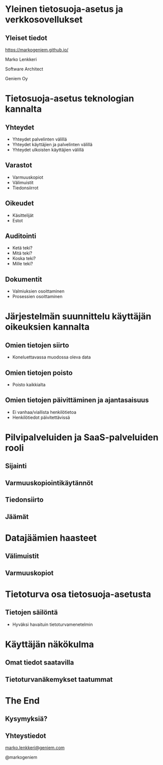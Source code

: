 # Yleinen tietosuoja-asetus ja verkkosovellukset

## Yleiset tiedot

https://markogeniem.github.io/

Marko Lenkkeri

Software Architect

Geniem Oy

# Tietosuoja-asetus teknologian kannalta

## Yhteydet

* Yhteydet palvelinten välillä
* Yhteydet käyttäjien ja palvelinten välillä
* Yhteydet ulkoisten käyttäjien välillä

## Varastot

* Varmuuskopiot
* Välimuistit
* Tiedonsiirrot

## Oikeudet

* Käsittelijät 
* Estot

## Auditointi

* Ketä teki?
* Mitä teki?
* Koska teki?
* Mille teki?

## Dokumentit

* Valmiuksien osoittaminen
* Prosessien osoittaminen


# Järjestelmän suunnittelu käyttäjän oikeuksien kannalta

## Omien tietojen siirto

* Koneluettavassa muodossa oleva data

## Omien tietojen poisto

* Poisto kaikkialta

## Omien tietojen päivittäminen ja ajantasaisuus

* Ei vanhaa/viallista henkilötietoa
* Henkilötiedot päivitettävissä 

# Pilvipalveluiden ja SaaS-palveluiden rooli

## Sijainti
## Varmuuskopiointikäytännöt
## Tiedonsiirto
## Jäämät

# Datajäämien haasteet

## Välimuistit
## Varmuuskopiot

# Tietoturva osa tietosuoja-asetusta

## Tietojen säilöntä

* Hyväksi havaituin tietoturvamenetelmin

# Käyttäjän näkökulma

## Omat tiedot saatavilla
## Tietoturvanäkemykset taatummat

# The End
 
## Kysymyksiä?

## Yhteystiedot

marko.lenkkeri@geniem.com

@markogeniem

